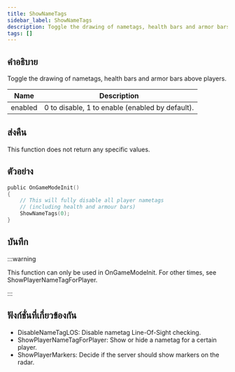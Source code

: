 ```yaml
---
title: ShowNameTags
sidebar_label: ShowNameTags
description: Toggle the drawing of nametags, health bars and armor bars above players.
tags: []
---
```


## คำอธิบาย

Toggle the drawing of nametags, health bars and armor bars above players.

| Name    | Description                                     |
| ------- | ----------------------------------------------- |
| enabled | 0 to disable, 1 to enable (enabled by default). |

## ส่งคืน

This function does not return any specific values.

## ตัวอย่าง

```c
public OnGameModeInit()
{
    // This will fully disable all player nametags
    // (including health and armour bars)
    ShowNameTags(0);
}
```

## บันทึก

:::warning

This function can only be used in OnGameModeInit. For other times, see ShowPlayerNameTagForPlayer.

:::

## ฟังก์ชั่นที่เกี่ยวข้องกัน

- DisableNameTagLOS: Disable nametag Line-Of-Sight checking.
- ShowPlayerNameTagForPlayer: Show or hide a nametag for a certain player.
- ShowPlayerMarkers: Decide if the server should show markers on the radar.
